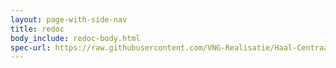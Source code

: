 ```yaml
---
layout: page-with-side-nav
title: redoc
body_include: redoc-body.html
spec-url: https://raw.githubusercontent.com/VNG-Realisatie/Haal-Centraal-BRK-event-sourcing/master/specificatie/genereervariant/openapi.yaml
---
```

<redoc spec-url='{{ page.spec-url}}'></redoc>
